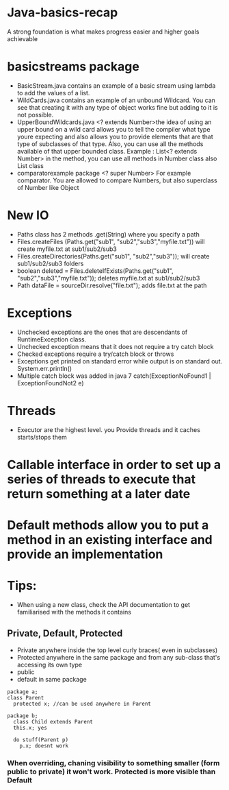 # Java-basics-recap
A strong foundation is what makes progress easier and higher goals achievable

# basicstreams package
- BasicStream.java contains an example of a basic stream using lambda to add the values of a list. <understanded>
- WildCards.java contains an example of an unbound Wildcard. You can see that creating it with any type of object works fine but adding to it is not possible.
- UpperBoundWildcards.java <? extends Number>the idea of using an upper bound on a wild card allows you to tell the compiler what type youre expecting and also allows you to provide elements that are that type of subclasses of that type.
Also, you can use all the methods available of that upper bounded class. 
Example : 
List<? extends Number>
in the method, you can use all methods in Number class also List class
- comparatorexample package <? super Number> For example comparator. You are allowed to compare Numbers, but also superclass of Number like Object

# New IO
- Paths class has 2 methods .get(String) where you specify a path
- Files.createFiles (Paths.get("sub1", "sub2","sub3","myfile.txt")) will create myfile.txt at sub1/sub2/sub3
- Files.createDirectories(Paths.get("sub1", "sub2","sub3")); will create sub1/sub2/sub3 folders
- boolean deleted = Files.deleteIfExists(Paths.get("sub1", "sub2","sub3","myfile.txt")); deletes myfile.txt at sub1/sub2/sub3
- Path dataFile = sourceDir.resolve("file.txt"); adds file.txt at the path

# Exceptions
- Unchecked exceptions are the ones that are descendants of RuntimeException class. 
- Unchecked exception means that it does not require a try catch block
- Checked exceptions require a try/catch block or throws
- Exceptions get printed on standard error while output is on standard out. System.err.println()
- Multiple catch block was added in java 7  catch(ExceptionNoFound1 | ExceptionFoundNot2 e)


# Threads
- Executor are the highest level. you Provide threads and it caches starts/stops them

# Callable interface in order to set up a series of threads to execute that return something at a later date

# Default methods allow you to put a method in an existing interface and provide an implementation

# Tips:
- When using a new class, check the API documentation to get familiarised with the methods it contains

## Private, Default, Protected

- Private anywhere inside the top level curly braces( even in subclasses)
- Protected anywhere in the same package and from any sub-class that's accessing its own type
- public
- default in same package

```
package a;
class Parent
  protected x; //can be used anywhere in Parent
  
package b;
  class Child extends Parent
  this.x; yes
  
  do stuff(Parent p)
    p.x; doesnt work
 ```
 
 ### When overriding, chaning visibility to something smaller (form public to private) it won't work. Protected is more visible than Default
 
